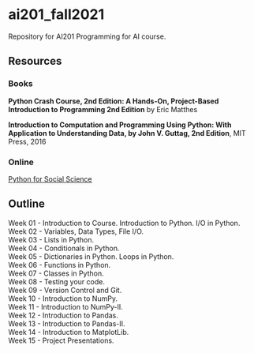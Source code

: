 # ai201_fall2021
Repository for AI201 Programming for AI course.

## Resources
### Books
**Python Crash Course, 2nd Edition: A Hands-On, Project-Based Introduction to Programming 2nd Edition**
by Eric Matthes 

**Introduction to Computation and Programming Using Python: With Application to Understanding Data, by John V. Guttag, 2nd Edition**, MIT Press, 2016

### Online
[Python for Social Science](https://gawron.sdsu.edu/python_for_ss/course_core/book_draft/index.html)

## Outline
Week 01 - Introduction to Course. Introduction to Python. I/O in Python.  
Week 02 - Variables, Data Types, File I/O.  
Week 03 - Lists in Python.  
Week 04 - Conditionals in Python.  
Week 05 - Dictionaries in Python.  Loops in Python.  
Week 06 - Functions in Python.  
Week 07 - Classes in Python.  
Week 08 - Testing your code.  
Week 09 - Version Control and Git.  
Week 10 - Introduction to NumPy.  
Week 11 - Introduction to NumPy-II.  
Week 12 - Introduction to Pandas.  
Week 13 - Introduction to Pandas-II.  
Week 14 - Introduction to MatplotLib.  
Week 15 - Project Presentations.  
